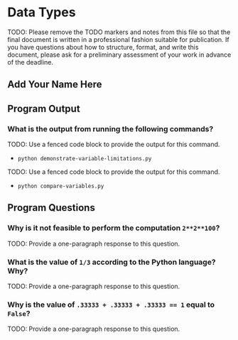 # Data Types

TODO: Please remove the TODO markers and notes from this file
so that the final document is written in a professional fashion
suitable for publication. If you have questions about how to
structure, format, and write this document, please ask for a
preliminary assessment of your work in advance of the deadline.

## Add Your Name Here

## Program Output

### What is the output from running the following commands?

TODO: Use a fenced code block to provide the output for this command.

- `python demonstrate-variable-limitations.py`

TODO: Use a fenced code block to provide the output for this command.

- `python compare-variables.py`

## Program Questions

### Why is it not feasible to perform the computation `2**2**100`?

TODO: Provide a one-paragraph response to this question.

### What is the value of `1/3` according to the Python language? Why?

TODO: Provide a one-paragraph response to this question.

### Why is the value of `.33333 + .33333 + .33333 == 1` equal to `False`?

TODO: Provide a one-paragraph response to this question.
